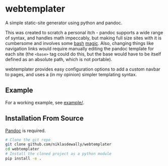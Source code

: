 # webtemplater

A simple static-site generator using python and pandoc.

This was created to scratch a personal itch - pandoc supports a wide range of syntax, and handles math impeccably, but making full size sites with it is cumbersome and involves some [bash](http://hamwaves.com/pandoc/article/en/makefile) [magic](https://wstyler.ucsd.edu/posts/pandoc_website.html). 
Also, changing things like navigation links would require manually editing the pandoc template for each site (the `<base>` tag could do this, but the base would have to be itself defined as an absolute path, which is not portable).

webtemplater provides easy configuration options to add a custom navbar to pages, and uses a (in my opinion) simpler templating syntax.

## Example

For a working example, see [example/](example/).
## Installation From Source
[Pandoc](https://pandoc.org/) is required.

```sh
# Clone the git repo
git clone github.com/niklasdewally/webtemplater
cd webtemplater
# Install the cloned project as a python module
pip install -e .
```
